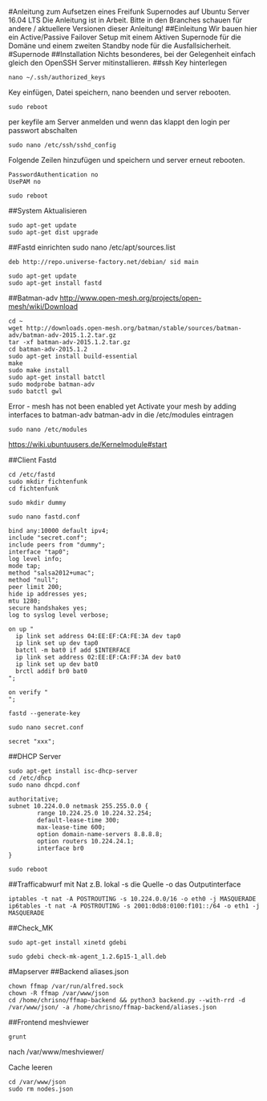 #Anleitung zum Aufsetzen eines Freifunk Supernodes auf Ubuntu Server 16.04 LTS
Die Anleitung ist in Arbeit.
Bitte in den Branches schauen für andere / aktuellere Versionen dieser Anleitung!
##Einleitung
Wir bauen hier ein Active/Passive Failover Setup mit einem Aktiven Supernode für die Domäne und einem zweiten Standby node für die Ausfallsicherheit.
#Supernode
##Installation
Nichts besonderes, bei der Gelegenheit einfach gleich den OpenSSH Server mitinstallieren.
##ssh Key hinterlegen
```
nano ~/.ssh/authorized_keys
```
Key einfügen, Datei speichern, nano beenden und server rebooten.
```
sudo reboot
```
per keyfile am Server anmelden und wenn das klappt den login per passwort abschalten
```
sudo nano /etc/ssh/sshd_config
```
Folgende Zeilen hinzufügen und speichern und server erneut rebooten.
```
PasswordAuthentication no
UsePAM no
```
```
sudo reboot
```
##System Aktualisieren
```
sudo apt-get update
sudo apt-get dist upgrade
```
##Fastd einrichten
sudo nano /etc/apt/sources.list
```
deb http://repo.universe-factory.net/debian/ sid main
```
```
sudo apt-get update
sudo apt-get install fastd
```
##Batman-adv
http://www.open-mesh.org/projects/open-mesh/wiki/Download
```
cd ~
wget http://downloads.open-mesh.org/batman/stable/sources/batman-adv/batman-adv-2015.1.2.tar.gz
tar -xf batman-adv-2015.1.2.tar.gz
cd batman-adv-2015.1.2
sudo apt-get install build-essential
make
sudo make install
sudo apt-get install batctl
sudo modprobe batman-adv
sudo batctl gwl
```
Error - mesh has not been enabled yet
Activate your mesh by adding interfaces to batman-adv
batman-adv in die /etc/modules eintragen
```
sudo nano /etc/modules
```
https://wiki.ubuntuusers.de/Kernelmodule#start

##Client Fastd
```
cd /etc/fastd
sudo mkdir fichtenfunk
cd fichtenfunk
```
```
sudo mkdir dummy
```
```
sudo nano fastd.conf
```
```
bind any:10000 default ipv4;
include "secret.conf";
include peers from "dummy";
interface "tap0";
log level info;
mode tap;
method "salsa2012+umac";
method "null";
peer limit 200;
hide ip addresses yes;
mtu 1280;
secure handshakes yes;
log to syslog level verbose;

on up "
  ip link set address 04:EE:EF:CA:FE:3A dev tap0
  ip link set up dev tap0
  batctl -m bat0 if add $INTERFACE
  ip link set address 02:EE:EF:CA:FF:3A dev bat0
  ip link set up dev bat0
  brctl addif br0 bat0
";

on verify "
";
```
```
fastd --generate-key
```
```
sudo nano secret.conf
```
```
secret "xxx";
```
##DHCP Server
```
sudo apt-get install isc-dhcp-server 
cd /etc/dhcp
sudo nano dhcpd.conf
```
```
authoritative;
subnet 10.224.0.0 netmask 255.255.0.0 {
        range 10.224.25.0 10.224.32.254;
        default-lease-time 300;
        max-lease-time 600;
        option domain-name-servers 8.8.8.8;
        option routers 10.224.24.1;
        interface br0
}
```
```
sudo reboot
```
##Trafficabwurf mit Nat z.B. lokal
-s die Quelle
-o das Outputinterface
````
iptables -t nat -A POSTROUTING -s 10.224.0.0/16 -o eth0 -j MASQUERADE
ip6tables -t nat -A POSTROUTING -s 2001:0db8:0100:f101::/64 -o eth1 -j MASQUERADE
````
##Check_MK
```
sudo apt-get install xinetd gdebi
```
```
sudo gdebi check-mk-agent_1.2.6p15-1_all.deb
```

#Mapserver
##Backend
aliases.json
```
chown ffmap /var/run/alfred.sock
chown -R ffmap /var/www/json
cd /home/chrisno/ffmap-backend && python3 backend.py --with-rrd -d /var/www/json/ -a /home/chrisno/ffmap-backend/aliases.json
```

##Frontend meshviewer
```
grunt
```
nach /var/www/meshviewer/

Cache leeren
```
cd /var/www/json
sudo rm nodes.json
```
